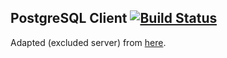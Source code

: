 ## PostgreSQL Client [![Build Status](https://magnum.travis-ci.com/balanced-cookbooks/ansible-posgresql-client.svg?token=ykTaJtscxcuMJxYq2Nt5&branch=master)](https://magnum.travis-ci.com/balanced-cookbooks/ansible-posgresql-client)

Adapted (excluded server) from [here](https://github.com/Ansibles/postgresql).
